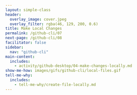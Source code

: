 ```yaml
---
layout: simple-class
header:
  overlay_image: cover.jpeg
  overlay_filter: rgba(46, 129, 200, 0.6)
title: Make Local Changes
permalink: /github-cli/07
next-page: /github-cli/08
facilitator: false
sidebar:
  nav: "github-cli"
main-content:
  includes:
    - activity/github-desktop/04-make-changes-locally.md
show-me-how: images/gifs/github-cli/local-files.gif
tell-me-why:
  includes:
    - tell-me-why/create-file-locally.md
---
```

